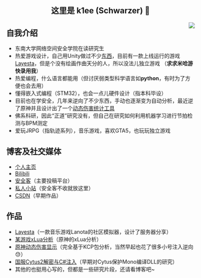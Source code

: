 <h2 align="center">这里是 k1ee (Schwarzer) 👋</h2> 

<img align="right" src="https://github-readme-stats.vercel.app/api?username=cnSchwarzer&show_icons=true&hide_border=true&theme=default&locale=cn"/>

## 自我介绍
- 东南大学网络空间安全学院在读研究生
- 热爱游戏设计，自己用Unity做过不少[东西](https://www.schwarzer.wang)，目前有一款上线运行的游戏[Layesta](https://www.taptap.com/app/159199)，但是个没有绘画作曲天分的人，所以没法儿独立游戏 （**求求米哈游快录用我**）
- 热爱编程，什么语言都能用（但讨厌弱类型科学语言如**python**，有时为了方便也会去用）
- 懂得嵌入式编程（STM32），也会一点儿硬件设计（指本科毕设）
- 目前也在学安全，几年来逆向了不少东西，手动也逐渐变为自动分析，最近逆了原神并且设计出了一个[动态伤害统计工具](https://www.bilibili.com/video/BV1Sy4y1E73y/)
- 佛系科研，因此“正道”研究没有，但自己在研究如何利用机器学习进行节拍检测与BPM测定
- 爱玩JRPG（指轨迹系列），音乐游戏，喜欢GTA5，也玩玩独立游戏

## 博客及社交媒体
- [个人主页](https://www.schwarzer.wang)
- [Bilibili](https://space.bilibili.com/2305653)
- [安全客](https://www.anquanke.com/member/155096)（主要投稿平台）
- [私人小站](https://blog.schwarzer.wang)（安全客不收就放这里）
- [CSDN](https://blog.csdn.net/schwarzer_w)（早期作品）

## 作品
- [Layesta](https://www.taptap.com/app/159199)（一款音乐游戏Lanota的社区模拟器，设计了服务器分享） 
- [某游戏xLua分析](https://www.anquanke.com/post/id/231798)（原神的xLua分析）
- [原神动态伤害显示](https://www.bilibili.com/video/BV1Sy4y1E73y/)（完全基于KCP包分析，当然早起也花了很多小号注入逆向😓）
- [国服Cytus2解密与C#注入](https://blog.schwarzer.wang/2019/07/20/sec.android.cytus2/)（早期对Cytus保护Mono编译DLL的研究）
- 其他的也挺用心写的，但都是一些研究片段，还请看博客吧~
